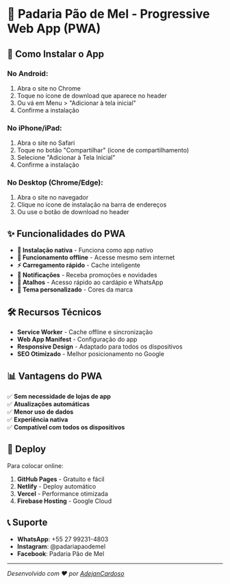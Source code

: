 # 🍞 Padaria Pão de Mel - Progressive Web App (PWA)

## 📱 Como Instalar o App

### **No Android:**
1. Abra o site no Chrome
2. Toque no ícone de download que aparece no header
3. Ou vá em Menu > "Adicionar à tela inicial"
4. Confirme a instalação

### **No iPhone/iPad:**
1. Abra o site no Safari
2. Toque no botão "Compartilhar" (ícone de compartilhamento)
3. Selecione "Adicionar à Tela Inicial"
4. Confirme a instalação

### **No Desktop (Chrome/Edge):**
1. Abra o site no navegador
2. Clique no ícone de instalação na barra de endereços
3. Ou use o botão de download no header

## ✨ Funcionalidades do PWA

- **📱 Instalação nativa** - Funciona como app nativo
- **🔄 Funcionamento offline** - Acesse mesmo sem internet
- **⚡ Carregamento rápido** - Cache inteligente
- **🔔 Notificações** - Receba promoções e novidades
- **📲 Atalhos** - Acesso rápido ao cardápio e WhatsApp
- **🎨 Tema personalizado** - Cores da marca

## 🛠️ Recursos Técnicos

- **Service Worker** - Cache offline e sincronização
- **Web App Manifest** - Configuração do app
- **Responsive Design** - Adaptado para todos os dispositivos
- **SEO Otimizado** - Melhor posicionamento no Google

## 📊 Vantagens do PWA

✅ **Sem necessidade de lojas de app**  
✅ **Atualizações automáticas**  
✅ **Menor uso de dados**  
✅ **Experiência nativa**  
✅ **Compatível com todos os dispositivos**  

## 🚀 Deploy

Para colocar online:
1. **GitHub Pages** - Gratuito e fácil
2. **Netlify** - Deploy automático
3. **Vercel** - Performance otimizada
4. **Firebase Hosting** - Google Cloud

## 📞 Suporte

- **WhatsApp**: +55 27 99231-4803
- **Instagram**: @padariapaodemel
- **Facebook**: Padaria Pão de Mel

---
*Desenvolvido com ❤️ por [AdejanCardoso](https://github.com/AdejanCardoso)*
